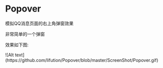 # Popover
模拟QQ消息页面的右上角弹窗效果
<p>
非常简单的一个弹窗<p>
效果如下图:<p>
![Alt text](https://github.com/lifution/Popover/blob/master/ScreenShot/Popover.gif)